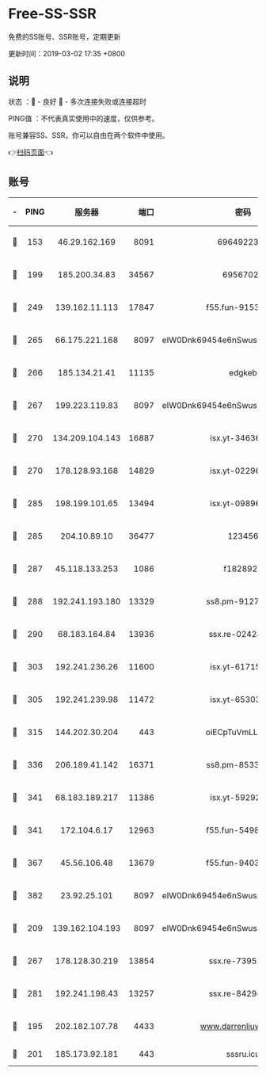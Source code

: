# Free-SS-SSR

免费的SS账号、SSR账号，定期更新

更新时间：2019-03-02 17:35 +0800

## 说明

状态     ：🙂 - 良好 🙁 - 多次连接失败或连接超时

PING值   ：不代表真实使用中的速度，仅供参考。

账号兼容SS、SSR，你可以自由在两个软件中使用。

👉[扫码页面](https://liesauer.github.io/free-ss-ssr.github.io/)👈

## 账号

|-|PING|服务器|端口|密码|加密方式|区域|
|:----:|:----:|:-----:|-----:|:----:|:----:|:----:|
|🙂|153|46.29.162.169|8091|6964922356|aes-256-cfb|RU|
|🙂|199|185.200.34.83|34567|69567020|aes-256-cfb|US|
|🙂|249|139.162.11.113|17847|f55.fun-91530926|aes-256-cfb|SG|
|🙂|265|66.175.221.168|8097|eIW0Dnk69454e6nSwuspv9DmS201tQ0D|aes-256-cfb|US|
|🙂|266|185.134.21.41|11135|edgkeb|aes-256-cfb|GB|
|🙂|267|199.223.119.83|8097|eIW0Dnk69454e6nSwuspv9DmS201tQ0D|aes-256-cfb|US|
|🙂|270|134.209.104.143|16887|isx.yt-34636284|aes-256-cfb|SG|
|🙂|270|178.128.93.168|14829|isx.yt-02296578|aes-256-cfb|SG|
|🙂|285|198.199.101.65|13494|isx.yt-09896411|aes-256-cfb|US|
|🙂|285|204.10.89.10|36477|123456|aes-256-cfb|US|
|🙂|287|45.118.133.253|1086|f1828920|aes-256-cfb|SG|
|🙂|288|192.241.193.180|13329|ss8.pm-91273278|aes-256-cfb|US|
|🙂|290|68.183.164.84|13936|ssx.re-02428773|aes-256-cfb|US|
|🙂|303|192.241.236.26|11600|isx.yt-61715029|aes-256-cfb|US|
|🙂|305|192.241.239.98|11472|isx.yt-65303536|aes-256-cfb|US|
|🙂|315|144.202.30.204|443|oiECpTuVmLLxk4Ts|aes-256-cfb|US|
|🙂|336|206.189.41.142|16371|ss8.pm-85330521|aes-256-cfb|SG|
|🙂|341|68.183.189.217|11386|isx.yt-59292721|aes-256-cfb|SG|
|🙂|341|172.104.6.17|12963|f55.fun-54984893|aes-256-cfb|US|
|🙂|367|45.56.106.48|13679|f55.fun-94035018|aes-256-cfb|US|
|🙂|382|23.92.25.101|8097|eIW0Dnk69454e6nSwuspv9DmS201tQ0D|aes-256-cfb|US|
|🙂|209|139.162.104.193|8097|eIW0Dnk69454e6nSwuspv9DmS201tQ0D|aes-256-cfb|JP|
|🙂|267|178.128.30.219|13854|ssx.re-73952571|aes-256-cfb|SG|
|🙂|281|192.241.198.43|13257|ssx.re-84294373|aes-256-cfb|US|
|🙁|195|202.182.107.78|4433|www.darrenliuwei.com|aes-256-cfb|JP|
|🙁|201|185.173.92.181|443|sssru.icu|rc4-md5|RU|
